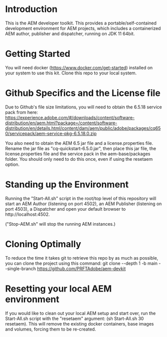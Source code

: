 # Introduction 
This is the AEM developer toolkit. This provides a portable/self-contained development environment for AEM projects, which includes a containerized AEM author, publisher and dispatcher, running on JDK 11 64bit.



# Getting Started
You will need docker (https://www.docker.com/get-started) installed on your system to use this kit.
Clone this repo to your local system. 


# Github Specifics and the License file

Due to Github's file size limitations, you will need to obtain the 6.5.18 service pack from here: https://experience.adobe.com/#/downloads/content/software-distribution/en/aem.html?package=/content/software-distribution/en/details.html/content/dam/aem/public/adobe/packages/cq650/servicepack/aem-service-pkg-6.5.18.0.zip

You also need to obtain the AEM 6.5 jar file and a license.properties file. Rename the jar file as "cq-quickstart-6.5.0.jar", then place this jar file, the license.properties file and the service pack in the aem-base/packages folder. You should only need to do this once, even if using the resetaem option.


# Standing up the Environment

Running the "Start-All.sh" script in the root/top level of this repository will start an AEM Author (listening on port 4502), an AEM Publisher (listening on port 4503), a Dispatcher and open your default browser to http://localhost:4502.

("Stop-AEM.sh" will stop the running AEM instances.)



# Cloning Optimally 

To reduce the time it takes git to retrieve this repo by as much as possible, you can clone the project using this command:
git clone --depth 1 -b main --single-branch https://github.com/PRFTAdobe/aem-devkit



# Resetting your local AEM environment

If you would like to clean out your local AEM setup and start over, run the Start-All.sh script with the "resetaem" argument: (sh Start-All.sh 30 resetaem).
This will remove the existing docker containers, base images and volumes, forcing them to be re-created.
